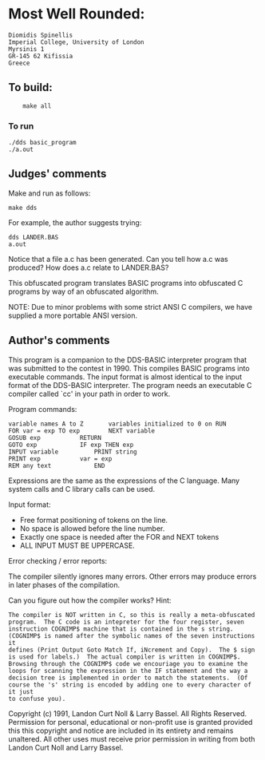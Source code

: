 # Most Well Rounded:

	Diomidis Spinellis
	Imperial College, University of London
	Myrsinis 1
	GR-145 62 Kifissia
	Greece


## To build:

        make all

### To run

	./dds basic_program
	./a.out

## Judges' comments

Make and run as follows:
    
	make dds

For example, the author suggests trying:
     
	dds LANDER.BAS
	a.out

Notice that a file a.c has been generated.  Can you tell how a.c was
produced?  How does a.c relate to LANDER.BAS?

This obfuscated program translates BASIC programs into obfuscated
C programs by way of an obfuscated algorithm.

NOTE: Due to minor problems with some strict ANSI C compilers, we 
have supplied a more portable ANSI version.


## Author's comments

This program is a companion to the DDS-BASIC interpreter program that
was submitted to the contest in 1990.  This compiles BASIC programs into
executable commands.  The input format is almost identical to the input
format of the DDS-BASIC interpreter.  The program needs an executable C
compiler called `cc' in your path in order to work.

Program commands:

	variable names A to Z		variables initialized to 0 on RUN
	FOR var = exp TO exp		NEXT variable
	GOSUB exp			RETURN
	GOTO exp			IF exp THEN exp
	INPUT variable			PRINT string
	PRINT exp			var = exp
	REM any text			END

Expressions are the same as the expressions of the C language.
Many system calls and C library calls can be used.

Input format:

- Free format positioning of tokens on the line.
- No space is allowed before the line number.
- Exactly one space is needed after the FOR and NEXT tokens
- ALL INPUT MUST BE UPPERCASE.

Error checking / error reports:

The compiler silently ignores many errors.
Other errors may produce errors in later phases of the compilation.

Can you figure out how the compiler works?  Hint:

    The compiler is NOT written in C, so this is really a meta-obfuscated
    program.  The C code is an intepreter for the four register, seven
    instruction COGNIMP$ machine that is contained in the s string.
    (COGNIMP$ is named after the symbolic names of the seven instructions it
    defines (Print Output Goto Match If, iNcrement and Copy).  The $ sign
    is used for labels.)  The actual compiler is written in COGNIMP$.
    Browsing through the COGNIMP$ code we encouriage you to examine the
    loops for scanning the expression in the IF statement and the way a
    decision tree is implemented in order to match the statements.  (Of
    course the 's' string is encoded by adding one to every character of it just
    to confuse you).

Copyright (c) 1991, Landon Curt Noll & Larry Bassel.
All Rights Reserved.  Permission for personal, educational or non-profit use is
granted provided this this copyright and notice are included in its entirety
and remains unaltered.  All other uses must receive prior permission in writing
from both Landon Curt Noll and Larry Bassel.
